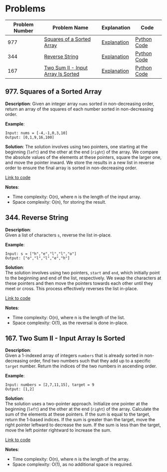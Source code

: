 # Problems

| Problem Number | Problem Name                             | Explanation                                    | Code                                      |
|----------------|------------------------------------------|------------------------------------------------|-------------------------------------------|
| 977            | [Squares of a Sorted Array](#977-squares-of-a-sorted-array) | [Explanation](#977-squares-of-a-sorted-array) | [Python Code](./977_squares_of_a_sorted_array.py) |
| 344            | [Reverse String](#344-reverse-string)    | [Explanation](#344-reverse-string)            | [Python Code](./344_reverse_string.py)    |
| 167            | [Two Sum II - Input Array Is Sorted](#167-two-sum-ii-input-array-is-sorted) | [Explanation](#167-two-sum-ii-input-array-is-sorted) | [Python Code](./167_two_sum_ii.py) |

## 977. Squares of a Sorted Array

**Description**:
Given an integer array `nums` sorted in non-decreasing order, return an array of the squares of each number sorted in non-decreasing order.

**Example**:
```plaintext
Input: nums = [-4,-1,0,3,10]
Output: [0,1,9,16,100]
```

**Solution**:
The solution involves using two pointers, one starting at the beginning (`left`) and the other at the end (`right`) of the array. We compare the absolute values of the elements at these pointers, square the larger one, and move the pointer inward. We store the results in a new list in reverse order to ensure the final array is sorted in non-decreasing order.

[Link to code](977_squares_of_a_sorted_array.py)

**Notes**:
- Time complexity: O(n), where n is the length of the input array.
- Space complexity: O(n), for storing the result.

## 344. Reverse String

**Description**:  
Given a list of characters `s`, reverse the list in-place.

**Example**:
```plaintext
Input: s = ["h","e","l","l","o"]
Output: ["o","l","l","e","h"]
```

**Solution**:  
The solution involves using two pointers, `start` and `end`, which initially point to the beginning and end of the list, respectively. We swap the characters at these pointers and then move the pointers towards each other until they meet or cross. This process effectively reverses the list in-place.

[Link to code](344_reverse_string.py)

**Notes**:
- Time complexity: O(n), where n is the length of the list.
- Space complexity: O(1), as the reversal is done in-place.

## 167. Two Sum II - Input Array Is Sorted

**Description**:  
Given a 1-indexed array of integers `numbers` that is already sorted in non-decreasing order, find two numbers such that they add up to a specific `target` number. Return the indices of the two numbers in ascending order.

**Example**:
```plaintext
Input: numbers = [2,7,11,15], target = 9
Output: [1,2]
```

**Solution**:  
The solution uses a two-pointer approach. Initialize one pointer at the beginning (`left`) and the other at the end (`right`) of the array. Calculate the sum of the elements at these pointers. If the sum is equal to the target, return the 1-based indices. If the sum is greater than the target, move the right pointer leftward to decrease the sum. If the sum is less than the target, move the left pointer rightward to increase the sum.

[Link to code](167_two_sum_ii.py)

**Notes**:
- Time complexity: O(n), where n is the length of the array.
- Space complexity: O(1), as no additional space is required.